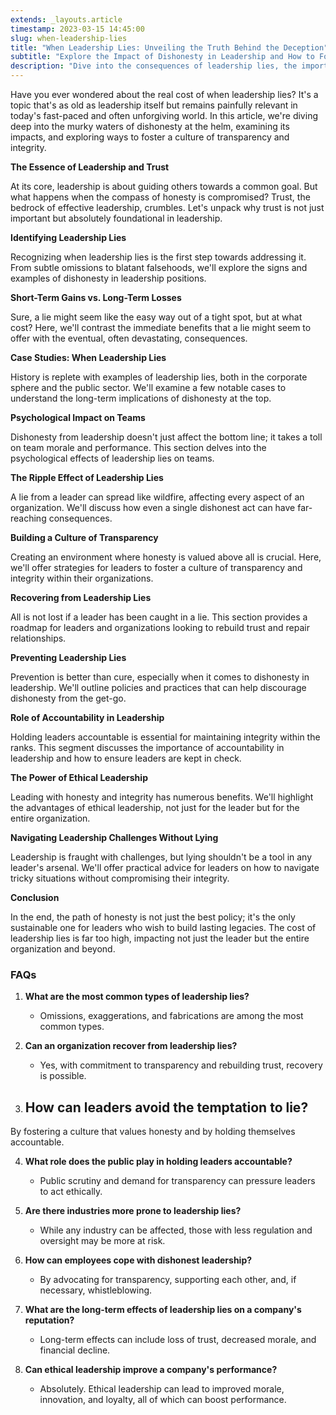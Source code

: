 ```yaml
---
extends: _layouts.article
timestamp: 2023-03-15 14:45:00
slug: when-leadership-lies
title: "When Leadership Lies: Unveiling the Truth Behind the Deception"
subtitle: "Explore the Impact of Dishonesty in Leadership and How to Foster a Culture of Transparency."
description: "Dive into the consequences of leadership lies, the importance of trust, and practical strategies for building a culture of honesty and integrity in the workplace. Discover how ethical leadership not only guides organizations towards success but also fosters a positive and transparent environment for all."
---
```



Have you ever wondered about the real cost of when leadership lies? It's a topic that's as old as leadership itself but remains painfully relevant in today's fast-paced and often unforgiving world. In this article, we're diving deep into the murky waters of dishonesty at the helm, examining its impacts, and exploring ways to foster a culture of transparency and integrity.

**The Essence of Leadership and Trust**

At its core, leadership is about guiding others towards a common goal. But what happens when the compass of honesty is compromised? Trust, the bedrock of effective leadership, crumbles. Let's unpack why trust is not just important but absolutely foundational in leadership.

**Identifying Leadership Lies**

Recognizing when leadership lies is the first step towards addressing it. From subtle omissions to blatant falsehoods, we'll explore the signs and examples of dishonesty in leadership positions.

**Short-Term Gains vs. Long-Term Losses**

Sure, a lie might seem like the easy way out of a tight spot, but at what cost? Here, we'll contrast the immediate benefits that a lie might seem to offer with the eventual, often devastating, consequences.

**Case Studies: When Leadership Lies**

History is replete with examples of leadership lies, both in the corporate sphere and the public sector. We'll examine a few notable cases to understand the long-term implications of dishonesty at the top.

**Psychological Impact on Teams**

Dishonesty from leadership doesn't just affect the bottom line; it takes a toll on team morale and performance. This section delves into the psychological effects of leadership lies on teams.

**The Ripple Effect of Leadership Lies**

A lie from a leader can spread like wildfire, affecting every aspect of an organization. We'll discuss how even a single dishonest act can have far-reaching consequences.

**Building a Culture of Transparency**

Creating an environment where honesty is valued above all is crucial. Here, we'll offer strategies for leaders to foster a culture of transparency and integrity within their organizations.

**Recovering from Leadership Lies**

All is not lost if a leader has been caught in a lie. This section provides a roadmap for leaders and organizations looking to rebuild trust and repair relationships.

**Preventing Leadership Lies**

Prevention is better than cure, especially when it comes to dishonesty in leadership. We'll outline policies and practices that can help discourage dishonesty from the get-go.

**Role of Accountability in Leadership**

Holding leaders accountable is essential for maintaining integrity within the ranks. This segment discusses the importance of accountability in leadership and how to ensure leaders are kept in check.

**The Power of Ethical Leadership**

Leading with honesty and integrity has numerous benefits. We'll highlight the advantages of ethical leadership, not just for the leader but for the entire organization.

**Navigating Leadership Challenges Without Lying**

Leadership is fraught with challenges, but lying shouldn't be a tool in any leader's arsenal. We'll offer practical advice for leaders on how to navigate tricky situations without compromising their integrity.

**Conclusion**

In the end, the path of honesty is not just the best policy; it's the only sustainable one for leaders who wish to build lasting legacies. The cost of leadership lies is far too high, impacting not just the leader but the entire organization and beyond.

### FAQs

1. **What are the most common types of leadership lies?**
	- Omissions, exaggerations, and fabrications are among the most common types.

2. **Can an organization recover from leadership lies?**
	- Yes, with commitment to transparency and rebuilding trust, recovery is possible.

3. **How can leaders avoid the temptation to lie?**
	-

 By fostering a culture that values honesty and by holding themselves accountable.

4. **What role does the public play in holding leaders accountable?**
	- Public scrutiny and demand for transparency can pressure leaders to act ethically.

5. **Are there industries more prone to leadership lies?**
	- While any industry can be affected, those with less regulation and oversight may be more at risk.

6. **How can employees cope with dishonest leadership?**
	- By advocating for transparency, supporting each other, and, if necessary, whistleblowing.

7. **What are the long-term effects of leadership lies on a company's reputation?**
	- Long-term effects can include loss of trust, decreased morale, and financial decline.

8. **Can ethical leadership improve a company's performance?**
	- Absolutely. Ethical leadership can lead to improved morale, innovation, and loyalty, all of which can boost performance.

